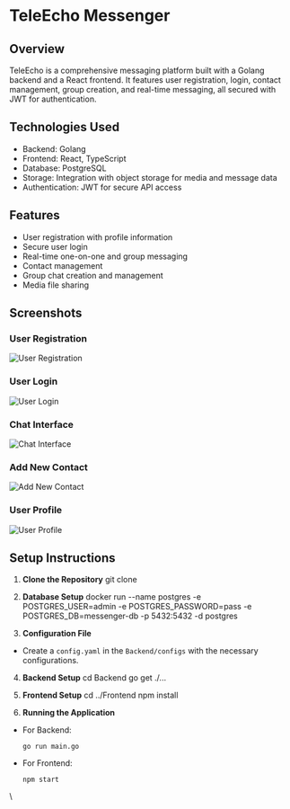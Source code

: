 # TeleEcho Messenger

## Overview

TeleEcho is a comprehensive messaging platform built with a Golang backend and a React frontend. It features user registration, login, contact management, group creation, and real-time messaging, all secured with JWT for authentication.

## Technologies Used

- Backend: Golang
- Frontend: React, TypeScript
- Database: PostgreSQL
- Storage: Integration with object storage for media and message data
- Authentication: JWT for secure API access

## Features

- User registration with profile information
- Secure user login
- Real-time one-on-one and group messaging
- Contact management
- Group chat creation and management
- Media file sharing

## Screenshots

### User Registration
![User Registration](![register](https://github.com/Mohammad-Rahmanian/TeleEcho/assets/78559411/9e42e2eb-0f84-4b10-b1f6-6ec77ff5ab3a))

### User Login
![User Login](![login](https://github.com/Mohammad-Rahmanian/TeleEcho/assets/78559411/047f373a-bf78-472d-9e8d-3f42cfb4f065))

### Chat Interface
![Chat Interface](![chat](https://github.com/Mohammad-Rahmanian/TeleEcho/assets/78559411/592e8edc-5036-4477-82ca-d0d7a2a91a89))

### Add New Contact
![Add New Contact](![contact-added](https://github.com/Mohammad-Rahmanian/TeleEcho/assets/78559411/4978b62b-18e5-4413-86bc-20d181dd15bc))

### User Profile
![User Profile](![profile](https://github.com/Mohammad-Rahmanian/TeleEcho/assets/78559411/5e4adb66-77ae-436a-928a-ac9702ad669a))

## Setup Instructions

1. **Clone the Repository**
git clone <repository-url>

2. **Database Setup**
docker run --name postgres -e POSTGRES_USER=admin -e POSTGRES_PASSWORD=pass -e POSTGRES_DB=messenger-db -p 5432:5432 -d postgres

4. **Configuration File**
- Create a `config.yaml` in the `Backend/configs` with the necessary configurations.

4. **Backend Setup**
cd Backend
go get ./...

5. **Frontend Setup**
cd ../Frontend
npm install

6. **Running the Application**
- For Backend:
  ```
  go run main.go
  ```
- For Frontend:
  ```
  npm start
  ```
\
